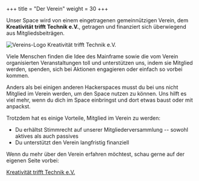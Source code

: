 +++
title = "Der Verein"
weight = 30
+++

Unser Space wird von einem eingetragenen gemeinnützigen Verein, dem
**Kreativität trifft Technik e.V.**, getragen und finanziert sich überwiegend
aus Mitgliedsbeiträgen.

![Vereins-Logo Kreativität trifft Technik e.V.](/media/img/logo-ktt.png)

Viele Menschen finden die Idee des Mainframe sowie die vom Verein organisierten
Veranstaltungen toll und unterstützen uns, indem sie Mitglied werden, spenden,
sich bei Aktionen engagieren oder einfach so vorbei kommen.

Anders als bei einigen anderen Hackerspaces musst du bei uns nicht Mitglied
im Verein werden, um den Space nutzen zu können. Uns hilft es viel mehr, wenn du
dich im Space einbringst und dort etwas baust oder mit anpackst.

Trotzdem hat es einige Vorteile, Mitglied im Verein zu werden:

* Du erhältst Stimmrecht auf unserer Mitgliederversammlung -- sowohl aktives als auch passives
* Du unterstützt den Verein langfristig finanziell

Wenn du mehr über den Verein erfahren möchtest, schau gerne auf der eigenen
Seite vorbei:

[Kreativität trifft Technik e.V.](/verein/membership)
